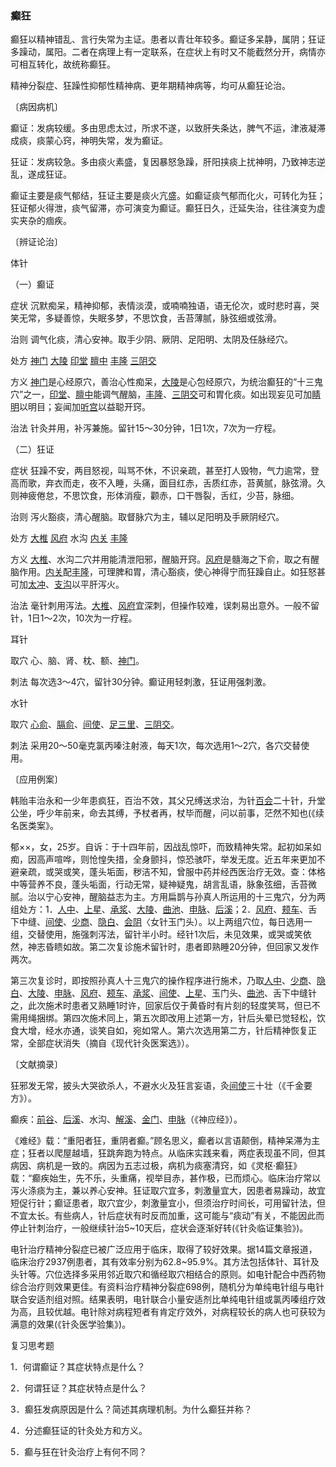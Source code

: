 ### 癫狂

癫狂以精神错乱、言行失常为主证。患者以青壮年较多。癫证多呆静，属阴；狂证多躁动，属阳。二者在病理上有一定联系，在症状上有时又不能截然分开，病情亦可相互转化，故统称癫狂。

精神分裂症、狂躁性抑郁性精神病、更年期精神病等，均可从癫狂论治。

〔病因病机〕

癫证：发病较缓。多由思虑太过，所求不遂，以致肝失条达，脾气不运，津液凝滞成痰，痰蒙心窍，神明失常，发为癫证。

狂证：发病较急。多由痰火素盛，复因暴怒急躁，肝阳挟痰上扰神明，乃致神志逆乱，遂成狂证。

癫证主要是痰气郁结，狂证主要是痰火亢盛。如癫证痰气郁而化火，可转化为狂；狂证郁火得泄，痰气留滞，亦可演变为癫证。癫狂日久，迁延失治，往往演变为虚实夹杂的痼疾。

〔辨证论治〕

体针

（一）癫证

症状  沉默痴呆，精神抑郁，表情淡漠，或喃喃独语，语无伦次，或时悲时喜，哭笑无常，多疑善惊，失眠多梦，不思饮食，舌苔薄腻，脉弦细或弦滑。

治则  调气化痰，清心安神。取手少阴、厥阴、足阳明、太阴及任脉经穴。

处方  [神门](https://www.gmzyjc.com/read/zjs/zjs3.1.4-6-0.0.2.3.7.md)  [大陵](https://www.gmzyjc.com/read/zjs/zjs3.1.9-12-0.0.1.3.7.md)  [印堂](https://www.gmzyjc.com/read/zjs/zjs3.4-0.1.1.2.0.md)  [膻中](https://www.gmzyjc.com/read/zjs/zjs3.2.1-0.1.1.3.16.md)  [丰隆](https://www.gmzyjc.com/read/zjs/zjs3.1.1-3-0.1.3.3.40.md)  [三阴交](https://www.gmzyjc.com/read/zjs/zjs3.1.4-6-0.0.1.3.6.md)

方义  [神门](https://www.gmzyjc.com/read/zjs/zjs3.1.4-6-0.0.2.3.7.md)是心经原穴，善治心性痴呆，[大陵](https://www.gmzyjc.com/read/zjs/zjs3.1.9-12-0.0.1.3.7.md)是心包经原穴，为统治癫狂的“十三鬼穴”之一，[印堂](https://www.gmzyjc.com/read/zjs/zjs3.4-0.1.1.2.0.md)、[膻中](https://www.gmzyjc.com/read/zjs/zjs3.2.1-0.1.1.3.16.md)能调气醒脑，[丰隆](https://www.gmzyjc.com/read/zjs/zjs3.1.1-3-0.1.3.3.40.md)、[三阴交](https://www.gmzyjc.com/read/zjs/zjs3.1.4-6-0.0.1.3.6.md)可和胃化痰。如出现妄见可加[睛明](https://www.gmzyjc.com/read/zjs/zjs3.1.7-8-0.0.1.3.1.md)以明目；妄闻加[听宫](https://www.gmzyjc.com/read/zjs/zjs3.1.4-6-0.0.3.3.19.md)以益聪开窍。

治法  针灸并用，补泻兼施。留针15～30分钟，1日1次，7次为一疗程。

（二）狂证

症状  狂躁不安，两目怒视，叫骂不休，不识亲疏，甚至打人毁物，气力逾常，登高而歌，弃衣而走，夜不入睡，头痛，面目红赤，舌质红赤，苔黄腻，脉弦滑。久则神疲倦怠，不思饮食，形体消瘦，颧赤，口干唇裂，舌红，少苔，脉细。

治则  泻火豁痰，清心醒脑。取督脉穴为主，辅以足阳明及手厥阴经穴。

处方  [大椎](https://www.gmzyjc.com/read/zjs/zjs3.2.2-0.0.1.3.14.md)  [风府](https://www.gmzyjc.com/read/zjs/zjs3.2.2-0.0.1.3.16.md)  水沟  [内关](https://www.gmzyjc.com/read/zjs/zjs3.1.9-12-0.0.1.3.6.md)  [丰隆](https://www.gmzyjc.com/read/zjs/zjs3.1.1-3-0.1.3.3.40.md)

方义  [大椎](https://www.gmzyjc.com/read/zjs/zjs3.2.2-0.0.1.3.14.md)、水沟二穴并用能清泄阳邪，醒脑开窍。[风府](https://www.gmzyjc.com/read/zjs/zjs3.2.2-0.0.1.3.16.md)是髓海之下俞，取之有醒脑作用。[内关](https://www.gmzyjc.com/read/zjs/zjs3.1.9-12-0.0.1.3.6.md)配[丰隆](https://www.gmzyjc.com/read/zjs/zjs3.1.1-3-0.1.3.3.40.md)，可理脾和胃，清心豁痰，使心神得宁而狂躁自止。如狂怒甚可加[太冲](https://www.gmzyjc.com/read/zjs/zjs3.1.9-12-0.0.4.3.3.md)、[支沟](https://www.gmzyjc.com/read/zjs/zjs3.1.9-12-0.0.2.3.6.md)以平肝泻火。

治法  毫针刺用泻法。[大椎](https://www.gmzyjc.com/read/zjs/zjs3.2.2-0.0.1.3.14.md)、[风府](https://www.gmzyjc.com/read/zjs/zjs3.2.2-0.0.1.3.16.md)宜深刺，但操作较难，误刺易出意外。一般不留针，1日1～2次，10次为一疗程。

耳针

取穴  心、脑、肾、枕、额、[神门](https://www.gmzyjc.com/read/zjs/zjs3.1.4-6-0.0.2.3.7.md)。

刺法  每次选3～4穴，留针30分钟。癫证用轻刺激，狂证用强刺激。

水针

取穴  [心俞](https://www.gmzyjc.com/read/zjs/zjs3.1.7-8-0.0.1.3.15.md)、[膈俞](https://www.gmzyjc.com/read/zjs/zjs3.1.7-8-0.0.1.3.17.md)、[间使](https://www.gmzyjc.com/read/zjs/zjs3.1.9-12-0.0.1.3.5.md)、[足三里](https://www.gmzyjc.com/read/zjs/zjs3.1.1-3-0.1.3.3.36.md)、[三阴交](https://www.gmzyjc.com/read/zjs/zjs3.1.4-6-0.0.1.3.6.md)。

刺法  采用20～50毫克氯丙嗪注射液，每天1次，每次选用1～2穴，各穴交替使用。

〔应用例案〕

韩贻丰治永和一少年患疯狂，百治不效，其父兄缚送求治，为针[百会](https://www.gmzyjc.com/read/zjs/zjs3.2.2-0.0.1.3.20.md)二十针，升堂公坐，呼少年前来，命去其缚，予杖者再，杖毕而醒，问以前事，茫然不知也(《续名医类案》。

郁××，女，25岁。自诉：于十四年前，因战乱惊吓，而致精神失常。起初如呆如痴，因高声喧哗，则怆惶失措，全身颤抖，惊恐骇吓，举发无度。近五年来更加不避亲疏，或哭或笑，蓬头垢面，秽洁不知，曾服中药并经西医治疗无效。查：体格中等营养不良，蓬头垢面，行动无常，疑神疑鬼，胡言乱语，脉象弦细，舌苔微腻。治以宁心安神，醒脑益志为主。方用扁鹊与孙真人所运用的十三鬼穴，分为两组处方：1．[人中](https://www.gmzyjc.com/read/zjs/zjs3.2.2-0.0.1.3.26.md)、[上星](https://www.gmzyjc.com/read/zjs/zjs3.2.2-0.0.1.3.23.md)、[承浆](https://www.gmzyjc.com/read/zjs/zjs3.2.1-0.1.1.3.22.md)、[大陵](https://www.gmzyjc.com/read/zjs/zjs3.1.9-12-0.0.1.3.7.md)、[曲池](https://www.gmzyjc.com/read/zjs/zjs3.1.1-3-0.1.2.3.11.md)、[申脉](https://www.gmzyjc.com/read/zjs/zjs3.1.7-8-0.0.1.3.62.md)、[后溪](https://www.gmzyjc.com/read/zjs/zjs3.1.4-6-0.0.3.3.3.md)；2．[风府](https://www.gmzyjc.com/read/zjs/zjs3.2.2-0.0.1.3.16.md)、[颊车](https://www.gmzyjc.com/read/zjs/zjs3.1.1-3-0.1.3.3.6.md)、舌下中缝、[间使](https://www.gmzyjc.com/read/zjs/zjs3.1.9-12-0.0.1.3.5.md)、[少商](https://www.gmzyjc.com/read/zjs/zjs3.1.1-3-0.1.1.3.10.1.md)、[隐白](https://www.gmzyjc.com/read/zjs/zjs3.1.4-6-0.0.1.3.1.md)、[会阴](https://www.gmzyjc.com/read/zjs/zjs3.2.1-0.1.1.3.1.md)〈女针玉门头）。以上两组穴位，每日选用一组，交替使用，施强刺泻法，留针半小时。经针1次后，未见效果，或哭或笑依然，神志昏瞆如故。第二次复诊施术留针时，患者即熟睡20分钟，但回家又发作两次。

第三次复诊时，即按照孙真人十三鬼穴的操作程序进行施术，乃取[人中](https://www.gmzyjc.com/read/zjs/zjs3.2.2-0.0.1.3.26.md)、[少商](https://www.gmzyjc.com/read/zjs/zjs3.1.1-3-0.1.1.3.10.1.md)、[隐白](https://www.gmzyjc.com/read/zjs/zjs3.1.4-6-0.0.1.3.1.md)、[大陵](https://www.gmzyjc.com/read/zjs/zjs3.1.9-12-0.0.1.3.7.md)、[申脉](https://www.gmzyjc.com/read/zjs/zjs3.1.7-8-0.0.1.3.62.md)、[风府](https://www.gmzyjc.com/read/zjs/zjs3.2.2-0.0.1.3.16.md)、[颊车](https://www.gmzyjc.com/read/zjs/zjs3.1.1-3-0.1.3.3.6.md)、[承浆](https://www.gmzyjc.com/read/zjs/zjs3.2.1-0.1.1.3.22.md)、[间使](https://www.gmzyjc.com/read/zjs/zjs3.1.9-12-0.0.1.3.5.md)、[上星](https://www.gmzyjc.com/read/zjs/zjs3.2.2-0.0.1.3.23.md)、玉门头、[曲池](https://www.gmzyjc.com/read/zjs/zjs3.1.1-3-0.1.2.3.11.md)、舌下中缝针之，此次施术时患者又熟睡1时许，回家后仅于黄昏时有片刻的轻度笑骂，但已不需用绳捆绑。第四次施术同上，第五次即改用上述第一方，针后头晕已觉轻松，饮食大增，经水亦通，谈笑自如，宛如常人。第六次选用第二方，针后精神恢复正常，全部症状消失（摘自《现代针灸医案选》）。

〔文献摘录〕

狂邪发无常，披头大哭欲杀人，不避水火及狂言妄语，灸[间使](https://www.gmzyjc.com/read/zjs/zjs3.1.9-12-0.0.1.3.5.md)三十壮（《千金要方》）。

癫疾：[前谷](https://www.gmzyjc.com/read/zjs/zjs3.1.4-6-0.0.3.3.2.md)、[后溪](https://www.gmzyjc.com/read/zjs/zjs3.1.4-6-0.0.3.3.3.md)、水沟、[解溪](https://www.gmzyjc.com/read/zjs/zjs3.1.1-3-0.1.3.3.41.md)、[金门](https://www.gmzyjc.com/read/zjs/zjs3.1.7-8-0.0.1.3.63.md)、[申脉](https://www.gmzyjc.com/read/zjs/zjs3.1.7-8-0.0.1.3.62.md)（《神应经》）。

《难经》载：“重阳者狂，重阴者癫。”顾名思义，癫者以言语颠倒，精神呆滞为主症；狂者以爬屋越墙，狂跳奔跑为特点。从临床实践来看，两症表现虽不同，但其病因、病机是一致的。病因为五志过极，病机为痰塞清窍，如《灵枢·癫狂》载：“癫疾始生，先不乐，头重痛，视举目赤，甚作极，已而烦心。临床治疗常以泻火涤痰为主，兼以养心安神。狂证取穴宜多，刺激量宜大，因患者易躁动，故宜短促行针；癫证患者，取穴宜少，刺激量宜小，但须治疗时间长，可用留针法，但不宜太长。有些病人，针后症状有时反而加重，这可能与“痰动”有关，不能因此而停止针刺治疗，一般继续针治5~10天后，症状会逐渐好转(《针灸临证集验》)。

电针治疗精神分裂症已被广泛应用于临床，取得了较好效果。据14篇文章报道，临床治疗2937例患者，其有效率分别为62.8~95.9%。其方法包括体针、耳针及头针等。穴位选择多采用邻近取穴和循经取穴相结合的原则。如电针配合中西药物综合治疗则效果更佳。有资料治疗精神分裂症698例，随机分为单纯电针组与电针联合安适剂组对照。结果表明，电针联合小量安适剂比单纯电针组或氯丙嗪组疗效为高，且较优越。电针除对病程短者有肯定疗效外，对病程较长的病人也可获较为满意的效果(《针灸医学验集》)。

复习思考题

1．何谓癫证？其症状特点是什么？

2．何谓狂证？其症状特点是什么？

3．癫狂发病原因是什么？简述其病理机制。为什么癫狂并称？

4．分述癫狂证的针灸处方和方义。

5．癫与狂在针灸治疗上有何不同？

 
